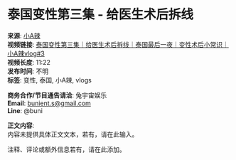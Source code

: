 # 泰国变性第三集 - 给医生术后拆线

**来源**: [小A辣](https://www.youtube.com/channel/UCjpOUB7ejhZGdo4FG0FJH8Q)  
**视频链接**: [泰国变性第三集｜给医生术后拆线｜泰国最后一夜｜变性术后小常识｜小A辣vlog#3](https://www.youtube.com/watch?v=8qnMd4y2k8w)  
**视频长度**: 11:22  
**发布时间**: 不明  
**标签**: 变性, 泰国, 小A辣, vlogs

**商务合作/节目通告请洽**: 兔宇宙娱乐  
**Email**: bunient.s@gmail.com  
**Line**: @buni  

**正文内容**:  
内容未提供具体正文文本，若有，请在此输入。  

注释、评论或额外信息若有，请在此添加。